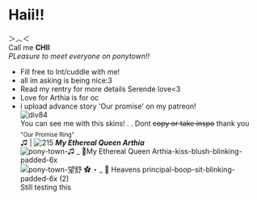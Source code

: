 # Haii!! #             
＞︿＜    
 Call me **CHII**     
*PLeasure to meet everyone on ponytown!!*       
- Fill free to Int/cuddle with me!
- all im asking is being nice:3    
- Read my rentry for more details  Serende love<3  
- Love for Arthia is for oc       
- i upload advance story 'Our promise' on my patreon!                    
![div84](https://github.com/BarbatosWife/BarbatosWife/assets/151441588/7a7f1200-aa17-42ee-8e5b-b22564750552)     
You can see me with this skins! . . Dont ~~copy or take inspo~~ thank you  
<sub> "Our Promise Ring" </sub>        
♫ | ![215](https://github.com/BarbatosWife/BarbatosWife/assets/151441588/2895fbec-e373-4a4c-afa6-e910c670d9cb)
***My Ethereal Queen Arthia***       
![pony-town-♫ _ 🩷My Ethereal Queen Arthia-kiss-blush-blinking-padded-6x](https://github.com/BarbatosWife/BarbatosWife/assets/151441588/ba406a9d-313f-4425-b106-75e402b19e58)
![pony-town-望舒 ✿ ⋆ _ 🤍 Heavens principal-boop-sit-blinking-padded-6x (2)](https://github.com/BarbatosWife/BarbatosWife/assets/151441588/0901c80b-2464-4568-849c-71681d46b72d)
Still testing this
